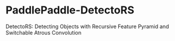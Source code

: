 # PaddlePaddle-DetectoRS
DetectoRS: Detecting Objects with Recursive Feature Pyramid and Switchable Atrous Convolution
